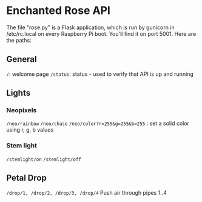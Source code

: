 # Enchanted Rose API
The file "rose.py" is a Flask application, which is run by gunicorn in 
/etc/rc.local on every Raspberry Pi boot. You'll find it on port 5001. 
Here are the paths:

## General
```/```: welcome page
```/status```: status - used to verify that API is up and running

## Lights

### Neopixels
```/neo/rainbow```
```/neo/chase```
```/neo/color?r=255&g=255&b=255```
: set a solid color using r, g, b values

### Stem light
```/stemlight/on```
```/stemlight/off```

## Petal Drop
```/drop/1, /drop/2, /drop/3, /drop/4```
Push air through pipes 1..4 




